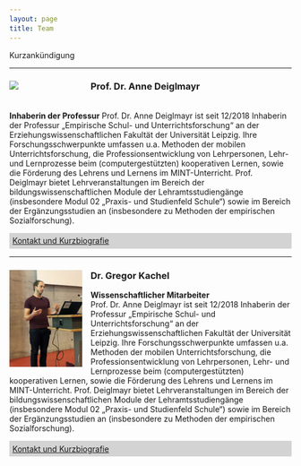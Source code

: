 ```yaml
---
layout: page
title: Team
---
```


<p>Kurzankündigung</p>

***
<!--Deiglmayr-->

<h3><img style="float: left; margin: 0px 15px 15px 0px;" src="assets/images/Deiglmayr.jpg" width="130" hight="195"/>Prof. Dr. Anne Deiglmayr</h3><br><b>Inhaberin der Professur</b>
Prof. Dr. Anne Deiglmayr ist seit 12/2018 Inhaberin der Professur „Empirische Schul- und Unterrichtsforschung“ an der Erziehungswissenschaftlichen Fakultät der Universität Leipzig. Ihre Forschungsschwerpunkte umfassen u.a. Methoden der mobilen Unterrichtsforschung, die Professionsentwicklung von Lehrpersonen, Lehr- und Lernprozesse beim (computergestützten) kooperativen Lernen, sowie die Förderung des Lehrens und Lernens im MINT-Unterricht. Prof. Deiglmayr bietet Lehrveranstaltungen im Bereich der bildungswissenschaftlichen Module der Lehramtsstudiengänge (insbesondere Modul 02 „Praxis- und Studienfeld Schule“) sowie im Bereich der Ergänzungsstudien an (insbesondere zu Methoden der empirischen Sozialforschung).<br style="clear: both;"/>

<head>
<script src="https://code.jquery.com/jquery-latest.js"></script>
<style>
#sonstigesanzeigen {
  background-color: lightgrey;
  padding: 0.4em;
}
#sonstiges {
  background-color: white;
  padding: 0.4em;
}
</style>
<script>
$(document).ready(function(){
    /* Hier der jQuery-Code */
    $('#sobo-einausblenden').click(function(){
      $('#sonstiges').toggle('slow');
    })
});
</script>
</head>
<body>
<p id="sonstigesanzeigen">
    <a href="#" id="sobo-einausblenden">Kontakt und Kurzbiografie</a></p>
<div id="sonstiges" style="display:none">
  <p><u>Kontakt</u></p>
  <p><u>Telefon:</u> +49 (0) 341 97-31571<br>
  <u>E-Mail:</u> <a href="mailto:anne.deiglmayr@uni-leipzig.de">anne.deiglmayr@uni-leipzig.de</a><br>
  <u>Raum:</u> 008<br>
  <u>Sprechzeit:</u> Mittwoch 11:00-12:00</p>

  <p><b>Kurzbiografie</b><br>
      <div class="table-wrapper">
        <table>
          <tbody>
            <tr>
              <td>seit 2018</td>
              <td>seit 2018 Professorin für Empirische Schul- und Unterrichtsforschung an der Erziehungswissenschaftlichen Fakultät der Universität Leipzig</td>
            </tr>
            <tr>
              <td>2013-2018</td>
              <td>Oberassistentin am Lehrstuhl für Lehr- und Lernforschung, ETH Zürich</td>
            </tr>
            <tr>
              <td>2012-2013</td>
              <td>2012-2013  Postdoc am Lehrstuhl für Lehr- und Lernforschung, ETH Zürich: Marie-Heim-Vögtlin-Stipendium des Schweizer Nationalfonds</td>
            </tr>
            <tr>
              <td>2011-2012</td>
              <td>Dozentin mit Forschungsauftrag am Institut für Medien und Schule der Pädagogischen Hochschule Zentralschweiz</td>
            </tr>
            <tr>
              <td>2008-2010</td>
              <td>Wissenschaftliche Mitarbeiterin in der Abteilung Allgemeine Psychologie der Albert-Ludwigs-Universität Freiburg</td>
            </tr>
            <tr>
              <td>2009</td>
              <td>Promotion (Dr. phil.), Albert-Ludwigs-Universität Freiburg; ausgezeichnet mit dem Eugen-Fink-Nachwuchsförderpreis (2011)</td>
            </tr>
            <tr>
              <td>2005-2008</td>
              <td>Stipendiatin im Virtuellen Graduiertenkolleg „Wissenserwerb und Wissensaustausch mit neuen Medien” (DFG)</td>
            </tr>
            <tr>
              <td>2005</td>
              <td>Diplom (Dipl.-Psych.), Albert-Ludwigs-Universität Freiburg</td>
            </tr>
            <tr>
              <td>2002-2003</td>
              <td>Studium am Department of Psychology der University of Michigan, Ann Arbor</td>
            </tr>
            <tr>
              <td>1999-2005</td>
              <td>Studium der Psychologie, Albert-Ludwigs-Universität Freiburg</td>
            </tr>
          </tbody>
        </table>
      </div></p>
</div>
</body>

***

<!--Kachel-->

<h3><img style="float: left; margin: 0px 15px 15px 0px;" src="assets/images/Kachel.jpg" width="130" hight="195"/>Dr. Gregor Kachel</h3>
<p><b>Wissenschaftlicher Mitarbeiter</b><br>
Prof. Dr. Anne Deiglmayr ist seit 12/2018 Inhaberin der Professur „Empirische Schul- und Unterrichtsforschung“ an der Erziehungswissenschaftlichen Fakultät der Universität Leipzig. Ihre Forschungsschwerpunkte umfassen u.a. Methoden der mobilen Unterrichtsforschung, die Professionsentwicklung von Lehrpersonen, Lehr- und Lernprozesse beim (computergestützten) kooperativen Lernen, sowie die Förderung des Lehrens und Lernens im MINT-Unterricht. Prof. Deiglmayr bietet Lehrveranstaltungen im Bereich der bildungswissenschaftlichen Module der Lehramtsstudiengänge (insbesondere Modul 02 „Praxis- und Studienfeld Schule“) sowie im Bereich der Ergänzungsstudien an (insbesondere zu Methoden der empirischen Sozialforschung).<br style="clear: both;"/>

<head>
<script src="https://code.jquery.com/jquery-latest.js"></script>
<style>
#sonstigesanzeigen {
  background-color: lightgrey;
  padding: 0.4em;
}
#sonstiges {
  background-color: white;
  padding: 0.4em;
}
</style>
<script>
$(document).ready(function(){
    /* Hier der jQuery-Code */
    $('#sobo-einausblenden').click(function(){
      $('#sonstiges').toggle('slow');
    })
});
</script>
</head>
<body>
<p id="sonstigesanzeigen">
    <a href="#" id="sobo-einausblenden">Kontakt und Kurzbiografie</a></p>
<div id="sonstiges" style="display:none">
  <p><u>Kontakt</u></p>
  <p><u>Telefon:</u> +49 (0) 341 97-31571<br>
  <u>E-Mail:</u> <a href="mailto:anne.deiglmayr@uni-leipzig.de">anne.deiglmayr@uni-leipzig.de</a><br>
  <u>Raum:</u> 008<br>
  <u>Sprechzeit:</u> Mittwoch 11:00-12:00</p>

  <p><b>Kurzbiografie</b><br>
      <div class="table-wrapper">
        <table>
          <tbody>
            <tr>
              <td>seit 2018</td>
              <td>seit 2018 Professorin für Empirische Schul- und Unterrichtsforschung an der Erziehungswissenschaftlichen Fakultät der Universität Leipzig</td>
            </tr>
            <tr>
              <td>2013-2018</td>
              <td>Oberassistentin am Lehrstuhl für Lehr- und Lernforschung, ETH Zürich</td>
            </tr>
            <tr>
              <td>2012-2013</td>
              <td>2012-2013  Postdoc am Lehrstuhl für Lehr- und Lernforschung, ETH Zürich: Marie-Heim-Vögtlin-Stipendium des Schweizer Nationalfonds</td>
            </tr>
            <tr>
              <td>2011-2012</td>
              <td>Dozentin mit Forschungsauftrag am Institut für Medien und Schule der Pädagogischen Hochschule Zentralschweiz</td>
            </tr>
            <tr>
              <td>2008-2010</td>
              <td>Wissenschaftliche Mitarbeiterin in der Abteilung Allgemeine Psychologie der Albert-Ludwigs-Universität Freiburg</td>
            </tr>
            <tr>
              <td>2009</td>
              <td>Promotion (Dr. phil.), Albert-Ludwigs-Universität Freiburg; ausgezeichnet mit dem Eugen-Fink-Nachwuchsförderpreis (2011)</td>
            </tr>
            <tr>
              <td>2005-2008</td>
              <td>Stipendiatin im Virtuellen Graduiertenkolleg „Wissenserwerb und Wissensaustausch mit neuen Medien” (DFG)</td>
            </tr>
            <tr>
              <td>2005</td>
              <td>Diplom (Dipl.-Psych.), Albert-Ludwigs-Universität Freiburg</td>
            </tr>
            <tr>
              <td>2002-2003</td>
              <td>Studium am Department of Psychology der University of Michigan, Ann Arbor</td>
            </tr>
            <tr>
              <td>1999-2005</td>
              <td>Studium der Psychologie, Albert-Ludwigs-Universität Freiburg</td>
            </tr>
          </tbody>
        </table>
      </div></p>
</div>
</body>



